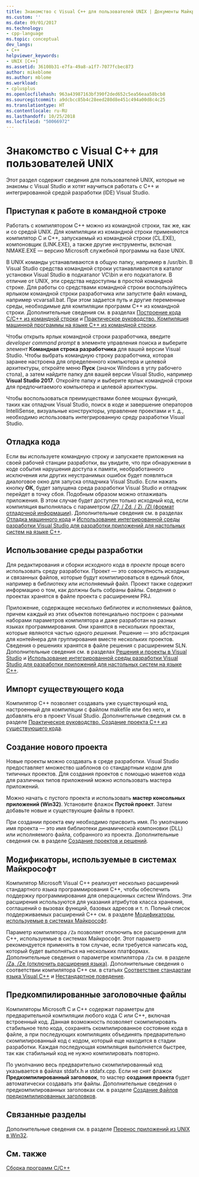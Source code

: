 ```yaml
---
title: Знакомство с Visual C++ для пользователей UNIX | Документы Майкрософт
ms.custom: ''
ms.date: 09/01/2017
ms.technology:
- cpp-language
ms.topic: conceptual
dev_langs:
- C++
helpviewer_keywords:
- UNIX [C++]
ms.assetid: 36108b31-e7fa-49a8-a1f7-7077fcbec873
author: mikeblome
ms.author: mblome
ms.workload:
- cplusplus
ms.openlocfilehash: 963a43987163bf390f2ded652c5ea56eaa58bcb8
ms.sourcegitcommit: a9dcbcc85b4c28eed280d8e451c494a00d8c4c25
ms.translationtype: HT
ms.contentlocale: ru-RU
ms.lasthandoff: 10/25/2018
ms.locfileid: "50066972"
---
```

# <a name="introduction-to-visual-c-for-unix-users"></a>Знакомство с Visual C++ для пользователей UNIX

Этот раздел содержит сведения для пользователей UNIX, которые не знакомы с Visual Studio и хотят научиться работать с C++ и интегрированной средой разработки (IDE) Visual Studio.

## <a name="getting-started-on-the-command-line"></a>Приступая к работе в командной строке

Работать с компилятором C++ можно из командной строки, так же, как и со средой UNIX. Для компиляции из командной строки применяются компилятор C и C++, запускаемый из командной строки (CL.EXE), компоновщик (LINK.EXE), а также другие инструменты, включая NMAKE.EXE — версию Microsoft служебной программы на базе UNIX.

В UNIX команды устанавливаются в общую папку, например в /usr/bin. В Visual Studio средства командной строки устанавливаются в каталог установки Visual Studio в подкаталог VC\bin и его подкаталоги. В отличие от UNIX, эти средства недоступны в простой командной строке. Для работы со средствами командной строки воспользуйтесь ярлыком командной строки разработчика или запустите файл команд, например vcvarsall.bat. При этом задается путь и другие переменные среды, необходимые для компиляции программ C++ из командной строки. Дополнительные сведения см. в разделах [Построение кода C/C++ из командной строки](../build/building-on-the-command-line.md) и [Практическое руководство. Компиляция машинной программы на языке C++ из командной строки](../build/walkthrough-compiling-a-native-cpp-program-on-the-command-line.md).

Чтобы открыть ярлык командной строки разработчика, введите *developer command prompt* в элементе управления поиска и выберите элемент **Командная строка разработчика** для вашей версии Visual Studio. Чтобы выбрать командную строку разработчика, которая заранее настроена для определенного компьютера и целевой архитектуры, откройте меню **Пуск** (значок Windows в углу рабочего стола), а затем найдите папку для вашей версии Visual Studio, например **Visual Studio 2017**. Откройте папку и выберите ярлык командной строки для предпочитаемого компьютера и целевой архитектуры.

Чтобы воспользоваться преимуществами более мощных функций, таких как отладчик Visual Studio, поиск в коде и завершение операторов IntelliSense, визуальные конструкторы, управление проектами и т. д., необходимо использовать интегрированную среду разработки Visual Studio.

## <a name="debugging-your-code"></a>Отладка кода

Если вы используете командную строку и запускаете приложения на своей рабочей станции разработки, вы увидите, что при обнаружении в коде события нарушения доступа к памяти, необработанного исключения или других неустранимых ошибок будет появляться диалоговое окно для запуска отладчика Visual Studio. Если нажать кнопку **ОК**, будет запущена среда разработки Visual Studio и отладчик перейдет в точку сбоя. Подобным образом можно отлаживать приложения. В этом случае будет доступен только исходный код, если компиляция выполнялась с параметром [/Z7, / Zd, / Zi, /ZI (формат отладочной информации)](../build/reference/z7-zi-zi-debug-information-format.md). Дополнительные сведения см. в разделах [Отладка машинного кода](/visualstudio/debugger/debugging-native-code) и [Использование интегрированной среды разработки Visual Studio для разработки приложений для настольных систем на языке C++](../ide/using-the-visual-studio-ide-for-cpp-desktop-development.md).

## <a name="using-the-development-environment"></a>Использование среды разработки

Для редактирования и сборки исходного кода в *проекте* проще всего использовать среду разработки. Проект — это совокупность исходных и связанных файлов, которые будут компилироваться в единый блок, например в библиотеку или исполняемый файл. Проект также содержит информацию о том, как должны быть собраны файлы. Сведения о проектах хранятся в файле проекта с расширением PRJ.

Приложение, содержащее несколько библиотек и исполняемых файлов, причем каждый из этих объектов потенциально построен с разными наборами параметров компилятора и даже разработан на разных языках программирования. Они хранятся в нескольких проектах, которые являются частью одного *решения*. Решение — это абстракция для контейнера для группирования вместе нескольких проектов. Сведения о решениях хранятся в файле решения с расширением SLN. Дополнительные сведения см. в разделах [Решения и проекты в Visual Studio](/visualstudio/ide/solutions-and-projects-in-visual-studio) и [Использование интегрированной среды разработки Visual Studio для разработки приложений для настольных систем на языке C++](../ide/using-the-visual-studio-ide-for-cpp-desktop-development.md).

## <a name="importing-your-existing-code"></a>Импорт существующего кода

Компилятор C++ позволяет создавать уже существующий код, настроенный для компиляции с файлом makefile или без него, и добавлять его в проект Visual Studio. Дополнительные сведения см. в разделе [Практическое руководство. Создание проекта C++ из существующего кода](../ide/how-to-create-a-cpp-project-from-existing-code.md).

## <a name="creating-a-new-project"></a>Создание нового проекта

Новые проекты можно создавать в среде разработки. Visual Studio предоставляет множество шаблонов со стандартным кодом для типичных проектов. Для создания проектов с помощью макетов кода для различных типов приложений можно использовать мастера приложений.

Можно начать с пустого проекта и использовать **мастер консольных приложений (Win32)**. Установите флажок **Пустой проект**. Затем добавьте новые и существующие файлы в проект.

При создании проекта ему необходимо присвоить имя. По умолчанию имя проекта — это имя библиотеки динамической компоновки (DLL) или исполняемого файла, собранного из проекта. Дополнительные сведения см. в разделе [Создание проектов и решений](/visualstudio/ide/creating-solutions-and-projects).

## <a name="microsoft-specific-modifiers"></a>Модификаторы, используемые в системах Майкрософт

Компилятор Microsoft Visual C++ реализует несколько расширений стандартного языка программирования C++, чтобы обеспечить поддержку программирования для операционных систем Windows. Эти расширения используются для указания атрибутов класса хранения, соглашений о вызовах функций, базовых адресов и т. п. Полный список поддерживаемых расширений C++ см. в разделе [Модификаторы, используемые в системах Майкрософт](../cpp/microsoft-specific-modifiers.md).

Параметр компилятора `/Za` позволяет отключить все расширения для C++, используемые в системах Майкрософт. Этот параметр рекомендуется применять в том случае, если требуется написать код, который будет выполняться на нескольких платформах. Дополнительные сведения о параметре компилятора `/Za` см. в разделе [/Za, /Ze (отключить расширения языка)](../build/reference/za-ze-disable-language-extensions.md). Дополнительные сведения о соответствии компилятора C++ см. в статьях [Соответствие стандартам языка Visual C++](../visual-cpp-language-conformance.md) и [Нестандартное поведение](../cpp/nonstandard-behavior.md).

## <a name="precompiled-headers"></a>Предкомпилированные заголовочные файлы

Компиляторы Microsoft C и C++ содержат параметры для предварительной компиляции любого кода C или C++, включая встроенный код. Данная возможность позволяет скомпилировать стабильное тело кода, сохранять скомпилированное состояние кода в файле, а при последующих компиляциях объединять предварительно скомпилированный код с кодом, который еще находится в стадии разработки. Каждая последующая компиляция выполняется быстрее, так как стабильный код не нужно компилировать повторно.

По умолчанию весь предварительно скомпилированный код указывается в файлах stdafx.h и stdafx.cpp. Если не снят флажок **Предкомпилированный заголовок**, то мастер **создания проекта** будет автоматически создавать эти файлы. Дополнительные сведения о предкомпилированных заголовках см. в разделе [Создание файлов предкомпилированных заголовков](../build/reference/creating-precompiled-header-files.md).

## <a name="related-sections"></a>Связанные разделы

Дополнительные сведения см. в разделе [Перенос приложений из UNIX в Win32](../porting/porting-from-unix-to-win32.md).

## <a name="see-also"></a>См. также

[Сборка программ C/C++](../build/building-c-cpp-programs.md)